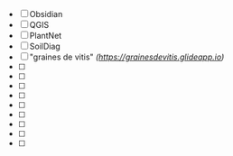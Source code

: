 
- [ ] Obsidian
- [ ] QGIS
- [ ] PlantNet
- [ ] SoilDiag
- [ ] "graines de vitis" *(https://grainesdevitis.glideapp.io)*
- [ ] 
- [ ] 
- [ ] 
- [ ] 
- [ ] 
- [ ] 
- [ ] 
- [ ] 
- [ ] 









